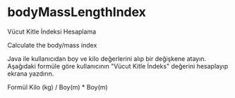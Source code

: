 # bodyMassLengthIndex
Vücut Kitle İndeksi Hesaplama

Calculate the body/mass index

Java ile kullanıcıdan boy ve kilo değerlerini alıp bir değişkene atayın. Aşağıdaki formüle göre kullanıcının "Vücut Kitle İndeks" değerini hesaplayıp ekrana yazdırın.

Formül
Kilo (kg) / Boy(m) * Boy(m)
